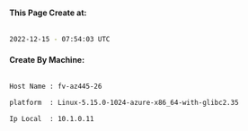 
   
#### This Page Create at:

```bash

2022-12-15 - 07:54:03 UTC

```

#### Create By Machine:

```bash

Host Name : fv-az445-26

platform  : Linux-5.15.0-1024-azure-x86_64-with-glibc2.35

Ip Local  : 10.1.0.11

```

